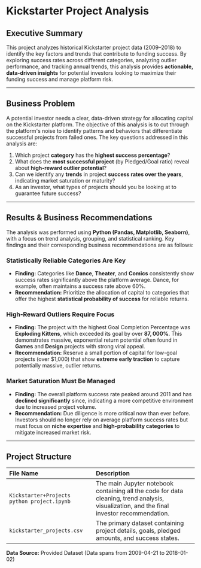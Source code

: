 # Kickstarter Project Analysis

## Executive Summary
This project analyzes historical Kickstarter project data (2009–2018) to identify the key factors and trends that contribute to funding success. By exploring success rates across different categories, analyzing outlier performance, and tracking annual trends, this analysis provides **actionable, data-driven insights** for potential investors looking to maximize their funding success and manage platform risk.

---

## Business Problem
A potential investor needs a clear, data-driven strategy for allocating capital on the Kickstarter platform. The objective of this analysis is to cut through the platform's noise to identify patterns and behaviors that differentiate successful projects from failed ones. The key questions addressed in this analysis are:

1.  Which project **category** has the **highest success percentage**?
2.  What does the **most successful project** (by Pledged/Goal ratio) reveal about **high-reward outlier potential**?
3.  Can we identify any **trends** in project **success rates over the years**, indicating market saturation or maturity?
4.  As an investor, what types of projects should you be looking at to guarantee future success?

---

## Results & Business Recommendations
The analysis was performed using **Python (Pandas, Matplotlib, Seaborn)**, with a focus on trend analysis, grouping, and statistical ranking. Key findings and their corresponding business recommendations are as follows:

### Statistically Reliable Categories Are Key
* **Finding:** Categories like **Dance**, **Theater**, and **Comics** consistently show success rates significantly above the platform average. Dance, for example, often maintains a success rate above $60\%$.
* **Recommendation:** Prioritize the allocation of capital to categories that offer the highest **statistical probability of success** for reliable returns.

### High-Reward Outliers Require Focus
* **Finding:** The project with the highest Goal Completion Percentage was **Exploding Kittens**, which exceeded its goal by over **$87,000\%$**. This demonstrates massive, exponential return potential often found in **Games** and **Design** projects with strong viral appeal.
* **Recommendation:** Reserve a small portion of capital for low-goal projects (over \$1,000) that show **extreme early traction** to capture potentially massive, outlier returns.

### Market Saturation Must Be Managed
* **Finding:** The overall platform success rate peaked around 2011 and has **declined significantly** since, indicating a more competitive environment due to increased project volume.
* **Recommendation:** Due diligence is more critical now than ever before. Investors should no longer rely on average platform success rates but must focus on **niche expertise** and **high-probability categories** to mitigate increased market risk.

---

## Project Structure
| File Name | Description |
| :--- | :--- |
| `Kickstarter+Projects python project.ipynb` | The main Jupyter notebook containing all the code for data cleaning, trend analysis, visualization, and the final investor recommendation. |
| `kickstarter_projects.csv` | The primary dataset containing project details, goals, pledged amounts, and success states. |

**Data Source:** Provided Dataset (Data spans from 2009-04-21 to 2018-01-02)
